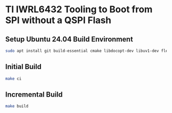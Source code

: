 # TI IWRL6432 Tooling to Boot from SPI without a QSPI Flash

## Setup Ubuntu 24.04 Build Environment
```bash
sudo apt install git build-essential cmake libdocopt-dev libuv1-dev flex bison libgtest-dev spi-tools gcc-arm-linux-gnueabihf g++-arm-linux-gnueabihf arm-linux-gnueabihf-g++
```
## Initial Build
```bash
make ci
```

## Incremental Build
```bash
make build
```

